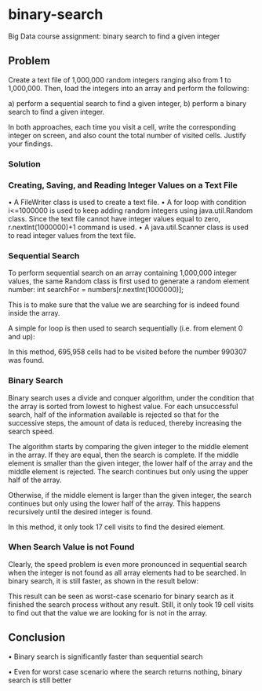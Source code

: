 # binary-search
Big Data course assignment: binary search to find a given integer

## Problem

Create a text file of 1,000,000 random integers ranging also from 1 to 1,000,000. Then, load the integers into an array and perform the following:

a) perform a sequential search to find a given integer,
b) perform a binary search to find a given integer.

In both approaches, each time you visit a cell, write the corresponding integer on screen, and also count the total number of visited cells. Justify your findings.

### Solution

### Creating, Saving, and Reading Integer Values on a Text File

• A FileWriter class is used to create a text file.
• A for loop with condition i<=1000000 is used to keep adding random integers using java.util.Random class. Since the text file cannot have integer values equal to zero, r.nextInt(1000000)+1 command is used.
• A java.util.Scanner class is used to read integer values from the text file.

### Sequential Search

To perform sequential search on an array containing 1,000,000 integer values, the same Random class is first used to generate a random element number:
int searchFor = numbers[r.nextInt(1000000)];

This is to make sure that the value we are searching for is indeed found inside the array.

A simple for loop is then used to search sequentially (i.e. from element 0 and up):

In this method, 695,958 cells had to be visited before the number 990307 was found.

### Binary Search

Binary search uses a divide and conquer algorithm, under the condition that the array is sorted from lowest to highest value. For each unsuccessful search, half of the information available is rejected so that for the successive steps, the amount of data is reduced, thereby increasing the search speed.

The algorithm starts by comparing the given integer to the middle element in the array. If they are equal, then the search is complete. If the middle element is smaller than the given integer, the lower half of the array and the middle element is rejected. The search continues but only using the upper half of the array.

Otherwise, if the middle element is larger than the given integer, the search continues but only using the lower half of the array. This happens recursively until the desired integer is found.

In this method, it only took 17 cell visits to find the desired element.

### When Search Value is not Found

Clearly, the speed problem is even more pronounced in sequential search when the integer is not found as all array elements had to be searched. In binary search, it is still faster, as shown in the result below:

This result can be seen as worst-case scenario for binary search as it finished the search process without any result. Still, it only took 19 cell visits to find out that the value we are looking for is not in the array.

## Conclusion
• Binary search is significantly faster than sequential search

• Even for worst case scenario where the search returns nothing, binary search is still better
